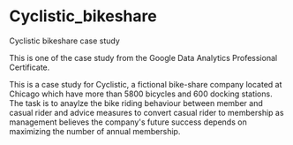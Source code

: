 # Cyclistic_bikeshare
Cyclistic bikeshare case study

This is one of the case study from the Google Data Analytics Professional Certificate.

This is a case study for Cyclistic, a fictional bike-share company located at Chicago which have more than 5800 bicycles and 600 docking stations. The task is to anaylze the bike riding behaviour between member and casual rider and advice measures to convert casual rider to membership as management believes the company's future success depends on maximizing the number of annual membership.
